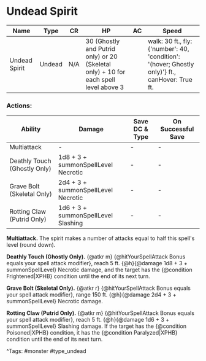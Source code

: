 # Undead Spirit

| Name | Type | CR | HP | AC | Speed |
|------|------|----|----|----|-------|
| Undead Spirit | Undead | N/A | 30 (Ghostly and Putrid only) or 20 (Skeletal only) + 10 for each spell level above 3 |  | walk: 30 ft., fly: {'number': 40, 'condition': '(hover; Ghostly only)'} ft., canHover: True ft. |

### Actions:

| Ability | Damage | Save DC & Type | On Successful Save |
|---------|--------|----------------|--------------------|
| Multiattack | - | - | - |
| Deathly Touch (Ghostly Only) | 1d8 + 3 + summonSpellLevel Necrotic | - | - |
| Grave Bolt (Skeletal Only) | 2d4 + 3 + summonSpellLevel Necrotic | - | - |
| Rotting Claw (Putrid Only) | 1d6 + 3 + summonSpellLevel Slashing | - | - |


**Multiattack.** The spirit makes a number of attacks equal to half this spell's level (round down).

**Deathly Touch (Ghostly Only).** {@atkr m} {@hitYourSpellAttack Bonus equals your spell attack modifier}, reach 5 ft. {@h}{@damage 1d8 + 3 + summonSpellLevel} Necrotic damage, and the target has the {@condition Frightened|XPHB} condition until the end of its next turn.

**Grave Bolt (Skeletal Only).** {@atkr r} {@hitYourSpellAttack Bonus equals your spell attack modifier}, range 150 ft. {@h}{@damage 2d4 + 3 + summonSpellLevel} Necrotic damage.

**Rotting Claw (Putrid Only).** {@atkr m} {@hitYourSpellAttack Bonus equals your spell attack modifier}, reach 5 ft. {@h}{@damage 1d6 + 3 + summonSpellLevel} Slashing damage. If the target has the {@condition Poisoned|XPHB} condition, it has the {@condition Paralyzed|XPHB} condition until the end of its next turn.

^Tags: #monster #type_undead